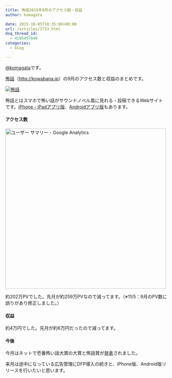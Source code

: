 ```yaml
---
title: 怖話2015年9月のアクセス数・収益
author: komagata

date: 2015-10-05T10:35:08+00:00
url: /articles/1733.html
dsq_thread_id:
  - 4195457049
categories:
  - blog

---
```

[@komagata][1]です。

<a title="怖話" href="http://kowabana.jp" target="_blank">怖話</a>（<a title="怖話" href="http://kowabana.jp" target="_blank">http://kowabana.jp</a>）の9月のアクセス数と収益のまとめです。

<p class="center">
  <a href="http://kowabana.jp"><img alt="怖話" src="http://i.gyazo.com/19e880127697f2aa72533b8e32ed6a2a.png" /></a>
</p>

怖話とはスマホで怖い話がサウンドノベル風に見れる・投稿できるWebサイトです。<a title="怖話iPhone・iPadアプリ版" href="https://itunes.apple.com/jp/app/bu-hua-zui-buno1wan5000huano/id564486792?l=ja&mt=8" target="_blank">iPhone・iPadアプリ版</a>、<a title="怖話Androidアプリ版" href="https://play.google.com/store/apps/details?id=jp.fjord.kowabana" target="_blank">Androidアプリ版</a>もあります。

#### アクセス数

<p class="center">
  <img alt="ユーザー サマリー - Google Analytics" src="https://gyazo.com/657806f86dec799ffb8e66ad213384bb.png" width="500px" />
</p>

約202万PVでした。先月が約259万PVなので減ってます。（※11/5：9月のPV数に誤りがあり修正しました。）

#### 収益

約4万円でした。先月が約6万円だったので減ってます。

#### 今後

今月はネットで壱番怖い話大賞の大賞と怖話賞が[発表][2]されました。
  
来月は途中になっている広告管理にDFP導入の続きと、iPhone版、Android版リリースを行いたいと思います。

 [1]: http://twitter.com/komagata
 [2]: http://kowabana.jp/articles/186